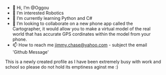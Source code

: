 - 👋 Hi, I’m @Oggou
- 👀 I’m interested Robotics
- 🌱 I’m currently learning Python and C#
- 💞️ I’m looking to collaborate on a new phone app called the Cartographer, it would allow you to make a virtual model of the real world that has accurate GPS cordinates within the model from your phone.
- 📫 How to reach me jimmy.chase@yahoo.com - subject the email 'Github Message'

This is a newly created profile as I have been extremely busy with work and school so please do not hold its emptiness aginst me :)

<!---
Oggou/Oggou is a ✨ special ✨ repository because its `README.md` (this file) appears on your GitHub profile.
You can click the Preview link to take a look at your changes.
--->
